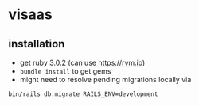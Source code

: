 # visaas

## installation
- get ruby 3.0.2 (can use https://rvm.io)
- `bundle install` to get gems
- might need to resolve pending migrations locally via
```
bin/rails db:migrate RAILS_ENV=development
```
